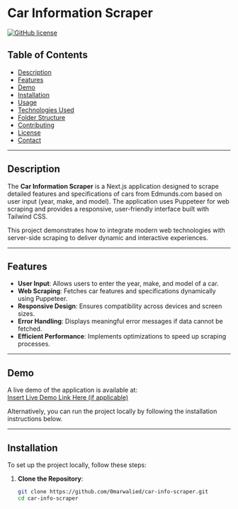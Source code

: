 # Car Information Scraper

[![GitHub license](https://img.shields.io/badge/license-MIT-blue.svg)](https://github.com/0marwalied/car-info-scraper/blob/main/LICENSE)

## Table of Contents
- [Description](#description)
- [Features](#features)
- [Demo](#demo)
- [Installation](#installation)
- [Usage](#usage)
- [Technologies Used](#technologies-used)
- [Folder Structure](#folder-structure)
- [Contributing](#contributing)
- [License](#license)
- [Contact](#contact)

---

## Description

The **Car Information Scraper** is a Next.js application designed to scrape detailed features and specifications of cars from Edmunds.com based on user input (year, make, and model). The application uses Puppeteer for web scraping and provides a responsive, user-friendly interface built with Tailwind CSS.

This project demonstrates how to integrate modern web technologies with server-side scraping to deliver dynamic and interactive experiences.

---

## Features

- **User Input**: Allows users to enter the year, make, and model of a car.
- **Web Scraping**: Fetches car features and specifications dynamically using Puppeteer.
- **Responsive Design**: Ensures compatibility across devices and screen sizes.
- **Error Handling**: Displays meaningful error messages if data cannot be fetched.
- **Efficient Performance**: Implements optimizations to speed up scraping processes.

---

## Demo

A live demo of the application is available at:  
[Insert Live Demo Link Here (if applicable)](https://your-demo-link.com)  

Alternatively, you can run the project locally by following the installation instructions below.

---

## Installation

To set up the project locally, follow these steps:

1. **Clone the Repository**:
   ```bash
   git clone https://github.com/0marwalied/car-info-scraper.git
   cd car-info-scraper
